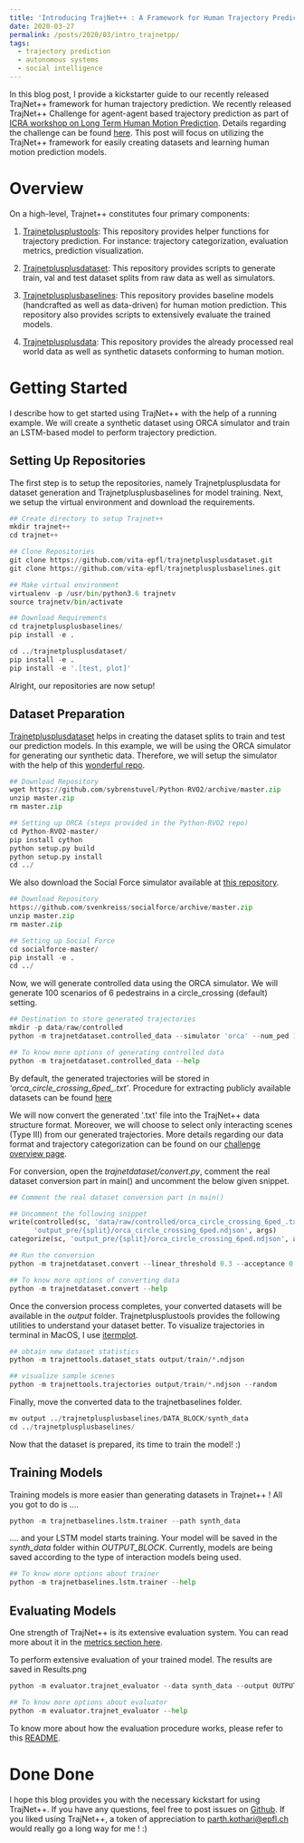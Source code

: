 ```yaml
---
title: 'Introducing TrajNet++ : A Framework for Human Trajectory Prediction'
date: 2020-03-27
permalink: /posts/2020/03/intro_trajnetpp/
tags:
  - trajectory prediction
  - autonomous systems
  - social intelligence
---
```


In this blog post, I provide a kickstarter guide to our recently released TrajNet++ framework for human trajectory prediction. We recently released TrajNet++ Challenge for agent-agent based trajectory prediction as part of [ICRA workshop on Long Term Human Motion Prediction](https://motionpredictionicra2020.github.io). Details regarding the challenge can be found [here](https://www.aicrowd.com/challenges/trajnet-a-trajectory-forecasting-challenge). This post will focus on utilizing the TrajNet++ framework for easily creating datasets and learning human motion prediction models.

Overview
========

On a high-level, Trajnet++ constitutes four primary components:

1. [Trajnetplusplustools](https://github.com/vita-epfl/trajnetplusplustools): This repository provides helper functions for trajectory prediction. For instance: trajectory categorization, evaluation metrics, prediction visualization. 

2. [Trajnetplusplusdataset](https://github.com/vita-epfl/trajnetplusplusdataset): This repository provides scripts to generate train, val and test dataset splits from raw data as well as simulators.

3. [Trajnetplusplusbaselines](https://github.com/vita-epfl/trajnetplusplusbaselines): This repository provides baseline models (handcrafted as well as data-driven) for human motion prediction. This repository also provides scripts to extensively evaluate the trained models.

4. [Trajnetplusplusdata](https://github.com/vita-epfl/trajnetplusplusdata): This repository provides the already processed real world data as well as synthetic datasets conforming to human motion. 

Getting Started
===============

I describe how to get started using TrajNet++ with the help of a running example. 
We will create a synthetic dataset using ORCA simulator and train an LSTM-based model to perform trajectory prediction. 

Setting Up Repositories
-----------------------

The first step is to setup the repositories, namely Trajnetplusplusdata for dataset generation and Trajnetplusplusbaselines for model training. Next, we setup the virtual environment and download the requirements. 

```python
## Create directory to setup Trajnet++
mkdir trajnet++
cd trajnet++ 

## Clone Repositories
git clone https://github.com/vita-epfl/trajnetplusplusdataset.git
git clone https://github.com/vita-epfl/trajnetplusplusbaselines.git

## Make virtual environment
virtualenv -p /usr/bin/python3.6 trajnetv
source trajnetv/bin/activate

## Download Requirements
cd trajnetplusplusbaselines/ 
pip install -e .

cd ../trajnetplusplusdataset/ 
pip install -e .
pip install -e '.[test, plot]'
```

Alright, our repositories are now setup! 

Dataset Preparation
-------------------

[Trajnetplusplusdataset](https://github.com/vita-epfl/trajnetplusplusdataset) helps in creating the dataset splits to train and test our prediction models. In this example, we will be using the ORCA simulator for generating our synthetic data. 
Therefore, we will setup the simulator with the help of this [wonderful repo](https://github.com/sybrenstuvel/Python-RVO2).

```python
## Download Repository
wget https://github.com/sybrenstuvel/Python-RVO2/archive/master.zip
unzip master.zip
rm master.zip

## Setting up ORCA (steps provided in the Python-RVO2 repo)
cd Python-RVO2-master/
pip install cython
python setup.py build
python setup.py install
cd ../
```

We also download the Social Force simulator available at [this repository](https://github.com/svenkreiss/socialforce). 

```python
## Download Repository
https://github.com/svenkreiss/socialforce/archive/master.zip
unzip master.zip
rm master.zip

## Setting up Social Force
cd socialforce-master/
pip install -e .
cd ../
```

Now, we will generate controlled data using the ORCA simulator. We will generate 100 scenarios of 6 pedestrains in a circle_crossing (default) setting.

```python
## Destination to store generated trajectories
mkdir -p data/raw/controlled
python -m trajnetdataset.controlled_data --simulator 'orca' --num_ped 10 --num_scenes 100

## To know more options of generating controlled data
python -m trajnetdataset.controlled_data --help
```

By default, the generated trajectories will be stored in _'orca\_circle\_crossing\_6ped\_.txt'_. Procedure for extracting publicly available datasets can be found [here](https://github.com/vita-epfl/trajnetplusplusdataset/blob/master/README.rst)

We will now convert the generated '.txt' file into the TrajNet++ data structure format. Moreover, we will choose to select only interacting scenes (Type III) from our generated trajectories. More details regarding our data format and trajectory categorization can be found on our [challenge overview page](https://www.aicrowd.com/challenges/trajnet-a-trajectory-forecasting-challenge).

For conversion, open the _trajnetdataset/convert.py_, comment the real dataset conversion part in main() and uncomment the below given snippet.
```python
## Comment the real dataset conversion part in main()

## Uncomment the following snippet
write(controlled(sc, 'data/raw/controlled/orca_circle_crossing_6ped_.txt'),
      'output_pre/{split}/orca_circle_crossing_6ped.ndjson', args)
categorize(sc, 'output_pre/{split}/orca_circle_crossing_6ped.ndjson', args)

## Run the conversion
python -m trajnetdataset.convert --linear_threshold 0.3 --acceptance 0 0 1.0 0

## To know more options of converting data
python -m trajnetdataset.convert --help
```

Once the conversion process completes, your converted datasets will be available in the _output_ folder. Trajnetplusplustools provides the following utilities to understand your dataset better. To visualize trajectories in terminal in MacOS, I use [itermplot](https://github.com/daleroberts/itermplot).

```python
## obtain new dataset statistics
python -m trajnettools.dataset_stats output/train/*.ndjson

## visualize sample scenes
python -m trajnettools.trajectories output/train/*.ndjson --random
```

Finally, move the converted data to the trajnetbaselines folder.
```python
mv output ../trajnetplusplusbaselines/DATA_BLOCK/synth_data
cd ../trajnetplusplusbaselines/
```
Now that the dataset is prepared, its time to train the model! :)

Training Models
---------------

Training models is more easier than generating datasets in Trajnet++ !
All you got to do is ....
```python
python -m trajnetbaselines.lstm.trainer --path synth_data
```
.... and your LSTM model starts training. Your model will be saved in the _synth\_data_ folder within _OUTPUT\_BLOCK_. Currently, models are being saved according to the type of interaction models being used.

```python
## To know more options about trainer 
python -m trajnetbaselines.lstm.trainer --help
```

Evaluating Models
-----------------

One strength of TrajNet++ is its extensive evaluation system. You can read more about it in the [metrics section here](https://www.aicrowd.com/challenges/trajnet-a-trajectory-forecasting-challenge).

To perform extensive evaluation of your trained model. The results are saved in Results.png 
```python
python -m evaluator.trajnet_evaluator --data synth_data --output OUTPUT_BLOCK/synth_data/vanilla.pkl

## To know more options about evaluator 
python -m evaluator.trajnet_evaluator --help
```
To know more about how the evaluation procedure works, please refer to this [README](https://github.com/vita-epfl/trajnetplusplusbaselines/blob/master/evaluator/README.rst).

Done Done
=========

I hope this blog provides you with the necessary kickstart for using TrajNet++. If you have any questions, feel free to post issues on [Github](https://github.com/vita-epfl/trajnetplusplusbaselines). If you liked using TrajNet++, a token of appreciation to parth.kothari@epfl.ch would really go a long way for me ! :)
